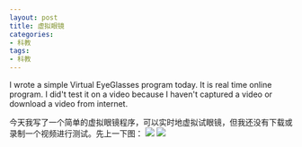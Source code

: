 ```yaml
---
layout: post
title: 虚拟眼镜
categories:
- 科教
tags:
- 科教
---
```


I wrote a simple Virtual EyeGlasses program today. It is real time online program. I did't test it on a video because I haven't captured a video or download a video from internet.
<!--more-->

今天我写了一个简单的虚拟眼镜程序，可以实时地虚拟试眼镜，但我还没有下载或录制一个视频进行测试。先上一下图：
![](http://blog.hwdong.com/images/lena.jpg)
![](http://blog.hwdong.com/images/xi.jpg)
